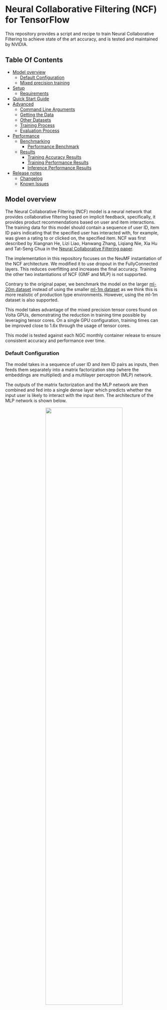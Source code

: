 # Neural Collaborative Filtering (NCF) for TensorFlow

This repository provides a script and recipe to train Neural Collaborative Filtering to achieve state of the art
accuracy, and is tested and maintained by NVIDIA.

## Table Of Contents
* [Model overview](#model-overview)
  * [Default Configuration](#default-configuration)
  * [Mixed precision training](#mixed-precision-training)
* [Setup](#setup)
  * [Requirements](#requirements)
* [Quick Start Guide](#quick-start-guide)
* [Advanced](#advanced)
  * [Command Line Arguments](#command-line-arguments)
  * [Getting the Data](#getting-the-data)
  * [Other Datasets](#other-datasets)
  * [Training Process](#training-process)
  * [Evaluation Process](#evaluation-process)
* [Performance](#performance)
  * [Benchmarking](#benchmarking)
    * [Performance Benchmark](#performance-benchmark)
  * [Results](#results)
    * [Training Accuracy Results](#training-accuracy-results)
    * [Training Performance Results](#training-performance-results)
    * [Inference Performance Results](#inference-performance-results)
* [Release notes](#release-notes)
  * [Changelog](#changelog)
  * [Known Issues](#known-issues)

## Model overview

The Neural Collaborative Filtering (NCF) model is a neural network that provides collaborative filtering based on
implicit feedback, specifically, it provides product recommendations based on user and item interactions.  The training
data for this model should contain a sequence of user ID, item ID pairs indicating that the specified user has
interacted with, for example, was given a rating to or clicked on, the specified item. NCF was first described by
Xiangnan He, Lizi Liao, Hanwang Zhang, Liqiang Nie, Xia Hu and Tat-Seng Chua in the [Neural Collaborative Filtering
paper](https://arxiv.org/abs/1708.05031).

The implementation in this repository focuses on the NeuMF instantiation of the NCF architecture. We modified it to use
dropout in the FullyConnected layers. This reduces overfitting and increases the final accuracy. Training the other two
instantiations of NCF (GMF and MLP) is not supported.

Contrary to the original paper, we benchmark the model on the larger [ml-20m
dataset](https://grouplens.org/datasets/movielens/20m/) instead of using the smaller
[ml-1m dataset](https://grouplens.org/datasets/movielens/1m/) as we think this is more realistic of production type
environments. However, using the ml-1m dataset is also supported.

This model takes advantage of the mixed precision tensor cores found on Volta GPUs, demonstrating the reduction in
training time possible by leveraging tensor cores. On a single GPU configuration, training times can be improved close
to 1.6x through the usage of tensor cores.

This model is tested against each NGC monthly container release to ensure consistent accuracy and performance over time.

### Default Configuration

The model takes in a sequence of user ID and item ID pairs as inputs, then feeds them separately into a matrix
factorization step (where the embeddings are multiplied) and a multilayer perceptron (MLP) network.

The outputs of the matrix factorization and the MLP network are then combined and fed into a single dense layer which
predicts whether the input user is likely to interact with the input item. The architecture of the MLP network is shown
below.

<p align="center">
   <img width="70%" src="./img/ncf_diagram.png" />
   <br>
   Figure 1. The architecture of a Neural Collaborative Filtering model. Taken from the <a href="https://arxiv.org/abs/1708.05031">Neural Collaborative Filtering paper</a>.
</p>

This implementation is implemented with the following features:

- model-parallel multi-gpu training with Horovod
- mixed precision training with TF-AMP (TensorFlow-Automatic Mixed Precision), which enables mixed precision training
  without any changes to the code-base by performing automatic graph rewrites and loss scaling controlled by an
  environmental variable
- fast negative sample generation and data preprocessing with CuPy
    - Before each training epoch, the training data is augmented with randomly generated negatives samples. A “shortcut” is
      enabled by default where the script does not verify that the randomly generated samples are actually negative samples.
      We have found that this shortcut has a low impact on model accuracy while considerably improving the speed and memory
      footprint of the data augmentation stage of training. 
    - Note: The negative samples generated for the test set are always verified regardless if the shortcut is enabled or
      not.

### Mixed Precision Training

[Mixed Precision](https://arxiv.org/abs/1710.03740) training offers significant computational speedup by performing
operations in half-precision format, while storing information in single-precision to retain as much information as
possible. Mixed precision is enabled in TensorFlow by using a custom variable getter that casts variables to
half-precision upon retrieval, while storing variables in single-precision format. Furthermore, to preserve small
gradient magnitudes in backpropagation, a [loss
scaling](https://docs.nvidia.com/deeplearning/sdk/mixed-precision-training/index.html#lossscaling) step must be included
when applying gradients. In TensorFlow, loss scaling can be easily applied by using
[LossScaleOptimizer](https://www.tensorflow.org/api_docs/python/tf/contrib/mixed_precision/LossScaleOptimizer) . The
scaling value to be used can be
[dynamic](https://www.tensorflow.org/api_docs/python/tf/contrib/mixed_precision/ExponentialUpdateLossScaleManager) or
[fixed](https://www.tensorflow.org/api_docs/python/tf/contrib/mixed_precision/FixedLossScaleManager)

Enabling mixed precision is now easier than ever with support for AMP in TensorFlow. TF-AMP is an extension of
TensorFlow that enables mixed precision without any code changes. It accomplishes this by automatically rewriting all
computation graphs with the necessary operations to enable mixed precision training and loss scaling. Currently, TF-AMP
is only available through NVIDIA’s TensorFlow Docker container.

TF-AMP is controlled by the `TF_ENABLE_AUTO_MIXED_PRECISION=1` environment variable; when set, TensorFlow will rewrite
all graphs to perform computations in half-precision format and loss scaling will automatically be applied. 

To enable mixed precision training using TF-AMP, the environment variable can be set prior to running `ncf.py`.
Alternatively, `ncf.py` can be run with the `--fp16` flag.

**Note:**  The `--fp16` flag sets the environment variable to the correct value
for mixed precision training inside the script, for example:

```
# Note that the --fp16 flag maps to the amp variable in code
if args.amp:
    os.environ["TF_ENABLE_AUTO_MIXED_PRECISION"] = "1" 
```

For more information about:
* How to train using mixed precision, see the [Mixed Precision Training](https://arxiv.org/abs/1710.03740) paper
  and the [Training With Mixed Precision documentation](https://docs.nvidia.com/deeplearning/sdk/mixed-precision-training/index.html).
* How to access and enable AMP for TensorFlow, see [Using TF-AMP](https://docs.nvidia.com/deeplearning/dgx/tensorflow-user-guide/index.html#tfamp)
  from the TensorFlow User Guide.


## Setup

The following section lists the requirements in order to start training the NCF model.

### Requirements

This repository contains a `Dockerfile` which extends the TensorFlow NGC container and encapsulates some dependencies.
Aside from these dependencies, ensure you have the following components:

* [NVIDIA Docker](https://github.com/NVIDIA/nvidia-docker)
* [TensorFlow 19.03-py3 NGC container](https://ngc.nvidia.com/catalog/containers/nvidia:tensorflow)
* [NVIDIA Volta based GPU](https://ngc.nvidia.com/catalog/containers/nvidia:tensorflow)

For more information about how to get started with NGC containers, see the following sections from the NVIDIA GPU Cloud
Documentation and the Deep Learning Documentation:

* [Getting Started Using NVIDIA GPU Cloud](https://docs.nvidia.com/ngc/ngc-getting-started-guide/index.html)
* [Accessing And Pulling From The NGC Container Registry](https://docs.nvidia.com/deeplearning/dgx/user-guide/index.html#accessing_registry)
* Running [TensorFlow](https://docs.nvidia.com/deeplearning/dgx/tensorflow-release-notes/running.html#running)

## Quick Start Guide

To train your model using mixed precision with tensor cores or using FP32, perform the following steps using the default
parameters of the NCF model on the ml-20m dataset.

### Clone this repository

```bash
git clone https://github.com/NVIDIA/DeepLearningExamples
cd DeepLearningExamples/TensorFlow/Recommendation/NCF
```

### Build the NCF TensorFlow NGC container.

After Docker is correctly set up, you can build the NCF image with:

```bash
docker build . -t nvidia_ncf
``` 

### Launch the NCF TensorFlow Docker container.

```bash
mkdir data
docker run --runtime=nvidia -it --rm --ipc=host -v ${PWD}/data:/data nvidia_ncf bash
```

This will launch the container and mount the ./data directory as a volume to the /data directory inside the container.
Any datasets and experiment results (logs, checkpoints etc.) saved to /data will be accessible in the ./data directory
on the host.

### Download and preprocess the dataset.

#### ml-20m

Preprocessing consists of downloading the data, filtering out users that have less than 20 ratings (by default), sorting
the data and dropping the duplicates. No data augmentation techniques are used in the preprocessing stage.

To download and preprocess the ml-20m dataset, run:

```bash
./prepare_dataset.sh
```

#### ml-1m

To download and preprocess the ml-1m dataset, run:

```bash
./prepare_dataset.sh ml-1m
```

This will store the preprocessed training and evaluation data in the `/data` directory, so that it can be later used to
train the model (by passing the appropriate `--data` argument to the `ncf.py` script).

### Start training.

After the Docker container is launched, the training with the default hyper-parameters can be started with:

```bash
numgpu=4
datadir=/data/cache/ml-20m
mpirun -np $numgpu \
    --allow-run-as-root \
    python ncf.py --data $datadir
```

After the training is complete, the model parameters that provide the best evaluation accuracy are saved to the
directory passed to the `--checkpoint-dir` argument. By default, this will be in the `/data/checkpoints/` directory.

### Start validation/evaluation.

To run evaluation on a specific checkpoint, simply run the following command:

```bash
checkpoint=/data/checkpoints/model.ckpt
python ncf.py --data /data/cache/ml-20m --mode test --load-checkpoint-path $checkpoint
```

Note: TensorFlow checkpoints consist of 3 files each with a `*.ckpt` prefix.

## Advanced

The following sections provide greater details of the dataset, running training and inference, and the training results.

### Command Line Arguments

To see the full list of available options and their descriptions, use the `-h` or `--help` command line option, for
example: 

```bash
python ncf.py --help
```

Aside from options to set hyperparameters, the relevant options to control the behaviour of the script are: 

```
--data DATA           path to test and training data files
-e EPOCHS, --epochs EPOCHS
                      number of epochs to train for
-b BATCH_SIZE, --batch-size BATCH_SIZE
                      number of examples for each iteration
--valid-users-per-batch VALID_USERS_PER_BATCH
                      Number of users tested in each evaluation batch
-n NEGATIVE_SAMPLES, --negative-samples NEGATIVE_SAMPLES
                      number of negative examples per interaction
-k TOPK, --topk TOPK  rank for test examples to be considered a hit
--fp16                enable half-precision computations using automatic
                      mixed precision (only available in supported
                      containers)
--xla                 enable TensorFlow XLA (Accelerated Linear Algebra)
--valid-negative VALID_NEGATIVE
                      Number of negative samples for each positive test
                      example
--loss-scale LOSS_SCALE
                      Loss scale value to use when manually enabling mixed precision training
--checkpoint-dir CHECKPOINT_DIR
                      Path to store the result checkpoint file for training, or to read from for evaluation
--mode {train,test}   Passing "test" will only run a single evaluation,
                      otherwise full training will be performed
--no-neg-trick        do not use negative sample generation shortcut to
                      speed up preprocessing (will increase GPU memory
                      consumption)
--eval-after EVAL_AFTER
                      Perform evaluations only after this many epochs
--verbose             Log the performance and accuracy after every epoch

```

### Getting the Data

For each user, the test dataset is generated by removing one movie the user has
interacted with. For each removed movie, the data is augmented with a large
number of movies (corresponding to the `--valid-negative option`) that the user
has not interacted with.

The repository contains the `prepare_dataset.sh` download script which will
automatically call `download_dataset.sh` to download the desired dataset, and
then preprocess the training and test datasets. By default, data will be
downloaded to the `/data` directory.

#### Other Datasets

This implementation is tuned for the ml-20m and ml-1m datasets.  Using other
datasets might require tuning some hyperparameters (for example, learning rate,
beta1, beta2).

If you'd like to use your custom dataset, you can do so by adding support for
it in the `prepare_dataset.sh` and `download_dataset.sh` scripts. The required
format of the data is a CSV file which should follow the pattern outlined
below:

```
userId, movieId
1,2
1,10
...
```

The CSV file may contain additional columns with extra features such as ratings
and timestamps, but only the `userId` and `movieId` columns are required.

The performance of the model depends on the dataset size. Generally, the model
should scale better for datasets containing more data points. For a smaller
dataset, you might experience slower performance as fixed cost operations that
do not scale with input size will have a larger impact. Furthermore, it will be
difficult for the model to converge.

### Training Process

The training can be launched with the `ncf.py` script. This script will train the
NCF model for a number of epochs specified by the `--epochs` argument, which has
a default value of 40.

During training, the script will begin logging after the number of epochs
specified by the `--eval-after` option. Once a new accuracy record has been set,
the script will output a line like the one below:

```
New Best Epoch: 09, Train Time: 11.4197, Eval Time: 0.7425, HR: 0.9518, NDCG: 0.7341
```

If the `--verbose` option is set, then a line like the one below will be output
at the end of each epoch:

```
Epoch: 08, Train Time: 2.6491, Eval Time: 0.1602, HR: 0.9566, NDCG: 0.7406
```

The evaluation metrics are HR (hit rate), and NDCG (normalized discounted
cumulative gain). In the evaluation set, each user will be assigned one item
that they have actually interacted with, and a number (by default 99) of items
that they have not interacted with. For each user, the evaluation process will
rank each of the items assigned to that user based on the user’s likeliness to
interact with the items. The hit rate measures the percentage of users for
which the item that they have interacted with is ranked within the top `k` items,
where `k` is a number (by default 10) specified by the `-k` option. NDCG has a
similar meaning, except the rank of the positive item is taken into account.
Typically, HR is used as the primary evaluation metric.

At the end of training, output similar to the following provides statistics
regarding the training and evaluation throughputs, as well as the model
accuracies:

```
Minimum Train Time per Epoch: 2.0085
Average Train Time per Epoch: 2.0847
Average Train Throughput:     47654877.9464
Minimum Eval Time per Epoch:  0.1199
Average Eval Time per Epoch:  0.1372
Average Eval Throughput:      1030575.0538
First Epoch to hit:           9
Time to Train:                26.1703
Best HR:                      0.9594
Best Epoch:                   13
```

Additionally, the model parameters that give the best accuracy in validation
will be stored at the directory pointed to by the `--checkpoint-dir` argument.

Multiple GPUs can be used for training through Horovod. The number of GPUs can
be controlled by the `-np` parameter passed to `mpirun`.

### Evaluation Process

The evaluation process can be run by the ncf.py script as well. By passing the
`--mode=test argument`, the script will run evaluation once using the TensorFlow
checkpoint specified by the `--checkpoint-dir` file.


The script will then output a line like the one below which describes the model accuracy:

```
Eval Time = 1.1829, HR@10 = 0.9574, NDCG@10 = 0.7420
```

## Performance

### Benchmarking

The following section shows how to run benchmarks measuring the model
performance in training and inference modes.

#### Performance Benchmark

To benchmark the training and inference performance, run: 

```
numgpu=4
datadir=/data/cache/ml-20m
mpirun -np $numgpu \
    --allow-run-as-root \
    python ncf.py --data $datadir
```

By default, the `ncf.py` script outputs metrics describing the following:

* Training speed and throughput
* Evaluation speed and throughput

### Results

The following sections provide details on how we achieved our performance and accuracy in training and inference.

### Training Accuracy Results

Our results were obtained by running the `ncf.py` training script in the
TensorFlow 19.03-py3 NGC container on a NVIDIA DGX-1 with 8x V100 16G GPUs.
Results for mixed precision were obtained using the `--fp16` flag.

For each configuration, the `ncf.py` script was run 5 times each with different
initial random seeds.  The maximum hit rate achieved among all 5 runs is
recorded to demonstrate the maximum accuracy the model can achieve.

| **Number of GPUs** | **Maximum HR achieved, FP16** | **Maximum HR achieved, FP32** |
|:---:|:--------:|:-------:|
| 1 | 0.9585 | 0.9592 |
| 4 | 0.9589 | 0.9591 |
| 8 | 0.9597 | 0.9598 |

### Training Performance Results

#### NVIDIA DGX-1 (8x V100 16G)

Our results were obtained by running the `ncf.py` training script in the
TensorFlow 19.03-py3 NGC container on a NVIDIA DGX-1 with 8x V100 16GB GPUs
with a consistent global batch size of 1048576 samples. Additionally, for
multiple GPU configurations, a strong scaling strategy is used where the global
batch size remains constant, as opposed to the more traditional weak scaling
strategy where the local batch size is kept constant and the global batch size
increases.  Strong scaling is required due to the model’s inability to converge
at larger batch sizes. Results for mixed precision were obtained using the `--fp16` flag.

For each configuration, the `ncf.py` script was run 5 times each with different
initial random seeds.  The average training throughput among all 5 runs is
recorded to demonstrate the expected training performance the model can
achieve.

| **Number of GPUs** | **FP16 items/sec** | **FP32 items/sec** | **FP16/FP32 speedup** |
|:---:|:-------------:|:-----------:|:-----:|
| 1 | 14,913,842 | 9,255,160 | 1.61x |
| 4 | 39,507,815 | 29,632,703 | 1.33x |
| 8 | 59,462,515 | 49,636,357 | 1.20x |

To achieve these same results, follow the [Quick Start Guide](#quick-start-guide) outlined above.

The performance was measured by the wall clock time over one training epoch.
The number of samples in the epoch (roughly 100 million samples), was then
divided by the average training duration to obtain the items per second metric.

Those results can be improved when [XLA](https://www.tensorflow.org/xla) is used 
in conjunction with mixed precision, delivering up to 2.6x speedup over FP32 on a single GPU (~24.3M items/sec). 
However XLA is still considered experimental.

#### NVIDIA DGX-1 (8x V100 32G)

Our results were obtained by running the `ncf.py` training script in the
TensorFlow 19.03-py3 NGC container on a NVIDIA DGX-1 with 8x V100 32G GPUs with
a consistent global batch size of 1048576 samples. Strong scaling is required
due to the model’s inability to converge at larger batch sizes.

For each configuration, the `ncf.py` script was run 5 times each with different
initial random seeds.  The average training throughput among all 5 runs is
recorded to demonstrate the expected training performance the model can
achieve.

| **Number of GPUs** | **FP16 items/sec** | **FP32 items/sec** | **FP16/FP32 speedup** |
|:---:|:-------------:|:-----------:|:-----:|
| 1 | 14,150,737 | 8,936,983 | 1.58x |
| 4 | 37,770,501 | 28,848,636 | 1.31x |
| 8 | 55,563,205 | 47,057,615 | 1.18x |

To achieve these same results, follow the [Quick Start Guide](#quick-start-guide) outlined above.

The performance was measured by the wall clock time over one training epoch.
The number of samples in the epoch (roughly 100 million samples), was then
divided by the average training duration to obtain the items per second metric.

### Inference Performance Results

Our results were obtained by running the `ncf.py` training script in the
TensorFlow 19.03-py3 NGC container on a NVIDIA DGX-1 with 1x V100 16G GPUs.

For each configuration, the `ncf.py` script was run 5 times each with different
initial random seeds.  The average inference throughput among all 5 runs is
recorded to demonstrate the expected inference performance the model can
achieve.

| **Number of GPUs** | **FP16 items/sec** | **FP32 items/sec** | **FP16/FP32 speedup** |
|:---:|:-------------:|:-----------:|:-----:|
| 1 | 29,248,168 | 19,718,807 | 1.48x |
| 4 | 88,255,971 | 66,625,422 | 1.32x |
| 8 | 119,159,304 | 100,117,608 | 1.19x |

## Release Notes

### Changelog

March 2019
* Initial Release

### Known Issues 

#### Multi-GPU Scaling Efficiency

Currently, this model does not exhibit good scaling efficiency when scaling to
4 and 8 GPUs.  Since we could not find hyper-parameters that could hit the
target accuracy for batch size of over 1 million samples, we elected to use a
strong scaling strategy which generally has worse scaling efficiency compared
to a more common weak scaling strategy. Additionally, we believe that the small
dataset size does not facilitate great scaling. However, the training scripts
allow the use of custom datasets provided they are in the correct format.

#### Scaling beyond 8 GPUs

Neural Collaborative Filtering (NCF) is a relatively lightweight model that
trains quickly with this relatively smaller dataset, ml-20m. Because of the
smaller dataset, the high ratio of communication to computation makes it
difficult to efficiently use more than 8 GPUs. Typically, this is not an issue
because when using 8 GPUs with FP16 precision the training is sufficiently
fast. However, if you would like to scale the training to 16 GPUs and beyond,
you might try modifying the model so that the communication to computation
ratio facilitates better scaling. This could be done, for example, by finding
hyper-parameters that enable using a larger global batch size.

### Preprocessing Out-of-Memory with 16GB GPUs

When running on GPUs with 16GB of memory, ensure the `--no-neg-trick` flag is
**not** set. Otherwise, the data augmentation stage of training will consume
too much GPU memory, causing TensorFlow to raise an out-of-memory error.

This flag, when it is not set, reduces memory consumption in the negative
samples generation phase of training by telling the script not to verify that
the randomly generated samples are actually negative samples (verification
still occurs for negative samples generated for the test set). Therefore, there
is no need to keep the data structures used to verify negative samples in
memory during training.
